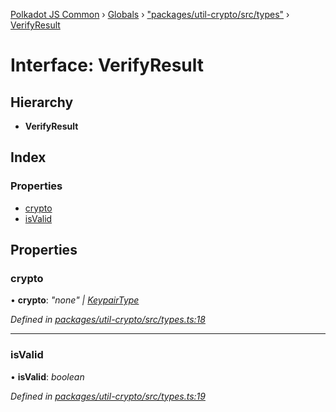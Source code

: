 [Polkadot JS Common](../README.md) › [Globals](../globals.md) › ["packages/util-crypto/src/types"](../modules/_packages_util_crypto_src_types_.md) › [VerifyResult](_packages_util_crypto_src_types_.verifyresult.md)

# Interface: VerifyResult

## Hierarchy

* **VerifyResult**

## Index

### Properties

* [crypto](_packages_util_crypto_src_types_.verifyresult.md#crypto)
* [isValid](_packages_util_crypto_src_types_.verifyresult.md#isvalid)

## Properties

###  crypto

• **crypto**: *"none" | [KeypairType](../modules/_packages_util_crypto_src_types_.md#keypairtype)*

*Defined in [packages/util-crypto/src/types.ts:18](https://github.com/polkadot-js/common/blob/0d03eac3/packages/util-crypto/src/types.ts#L18)*

___

###  isValid

• **isValid**: *boolean*

*Defined in [packages/util-crypto/src/types.ts:19](https://github.com/polkadot-js/common/blob/0d03eac3/packages/util-crypto/src/types.ts#L19)*
